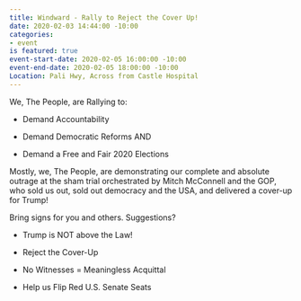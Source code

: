 ```yaml
---
title: Windward - Rally to Reject the Cover Up!
date: 2020-02-03 14:44:00 -10:00
categories:
- event
is featured: true
event-start-date: 2020-02-05 16:00:00 -10:00
event-end-date: 2020-02-05 18:00:00 -10:00
Location: Pali Hwy, Across from Castle Hospital
---
```


We, The People, are Rallying to:

* Demand Accountability

* Demand Democratic Reforms AND

* Demand a Free and Fair 2020 Elections

Mostly, we, The People, are demonstrating our complete and absolute outrage at the sham trial orchestrated by Mitch McConnell and the GOP, who sold us out, sold out democracy and the USA, and delivered a cover-up for Trump!

Bring signs for you and others. Suggestions?

* Trump is NOT above the Law!

* Reject the Cover-Up

* No Witnesses = Meaningless Acquittal

* Help us Flip Red U.S. Senate Seats